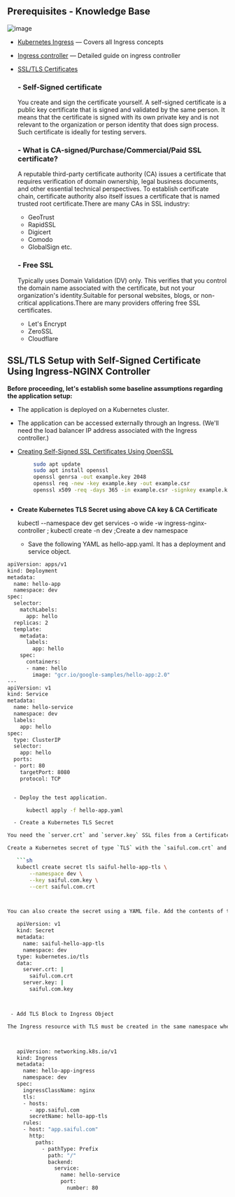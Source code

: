 
## Prerequisites - Knowledge Base

![image](https://github.com/saifulislam88/kubernetes/assets/68442870/973c1256-1a85-4583-af80-f552fc93813b)


- [Kubernetes Ingress](https://github.com/saifulislam88/kubernetes/blob/main/A.Kubernetes-principle-concept/(A).Kubernetes%20Principle%20&%20Concept.md#ingressresource) — Covers all Ingress concepts
- [Ingress controller](https://github.com/saifulislam88/kubernetes/blob/main/A.Kubernetes-principle-concept/(A).Kubernetes%20Principle%20&%20Concept.md#ingress-controller) — Detailed guide on ingress controller
- [SSL/TLS Certificates](https://www.hostinger.com/tutorials/what-is-ssl)

   ### - Self-Signed certificate

  You create and sign the certificate yourself. A self-signed certificate is a public key certificate that is signed and validated by the same person. It means that the certificate is signed with its 
  own private key and is not relevant to the organization or person identity that does sign process. Such certificate is ideally for testing servers.

   ### - What is CA-signed/Purchase/Commercial/Paid SSL certificate? 

  A reputable third-party certificate authority (CA) issues a certificate that requires verification of domain ownership, legal business documents, and other essential technical perspectives. To 
  establish certificate chain, certificate authority also itself issues a certificate that is named trusted root certificate.There are many CAs in SSL industry:

  - GeoTrust
  - RapidSSL
  - Digicert
  - Comodo
  - GlobalSign etc.

   ### - Free SSL

  Typically uses Domain Validation (DV) only. This verifies that you control the domain name associated with the certificate, but not your organization's identity.Suitable for personal websites, blogs, 
  or non-critical applications.There are many providers offering free SSL certificates.

  - Let's Encrypt
  - ZeroSSL
  - Cloudflare


## SSL/TLS Setup with Self-Signed Certificate Using Ingress-NGINX Controller

**Before proceeding, let's establish some baseline assumptions regarding the application setup:**

- The application is deployed on a Kubernetes cluster.
- The application can be accessed externally through an Ingress. (We'll need the load balancer IP address associated with the Ingress controller.)
- [Creating Self-Signed SSL Certificates Using OpenSSL](https://tecadmin.net/step-by-step-guide-to-creating-self-signed-ssl-certificates/)

   ```sh
        sudo apt update 
        sudo apt install openssl 
        openssl genrsa -out example.key 2048 
        openssl req -new -key example.key -out example.csr
        openssl x509 -req -days 365 -in example.csr -signkey example.key -out example.crt



- **Create Kubernetes TLS Secret using above CA key & CA Certificate**
  
   kubectl --namespace dev get services -o wide -w ingress-nginx-controller          ;
   kubectl create -n dev        ;Create a dev namespace


    - Save the following YAML as hello-app.yaml. It has a deployment and service object.

```sh
apiVersion: apps/v1
kind: Deployment
metadata:
  name: hello-app
  namespace: dev
spec:
  selector:
    matchLabels:
      app: hello
  replicas: 2
  template:
    metadata:
      labels:
        app: hello
    spec:
      containers:
      - name: hello
        image: "gcr.io/google-samples/hello-app:2.0"
---
apiVersion: v1
kind: Service
metadata:
  name: hello-service
  namespace: dev
  labels:
    app: hello
spec:
  type: ClusterIP
  selector:
    app: hello
  ports:
  - port: 80
    targetPort: 8080
    protocol: TCP


  - Deploy the test application.

      kubectl apply -f hello-app.yaml

  - Create a Kubernetes TLS Secret

You need the `server.crt` and `server.key` SSL files from a Certificate Authority, your organization, or self-signed. Where already we generated self-signed saiful.com.key & saiful.com.crt

Create a Kubernetes secret of type `TLS` with the `saiful.com.crt` and `saiful.com.crt` files in the `dev` namespace where the `hello-app` deployment is located. Run the following `kubectl` command from the directory where you have the `saiful.com.key` and `saiful.com.crt` files, or provide the absolute path of the files. `saiful-hello-app-tls` is an arbitrary name for the secret.

   ```sh
   kubectl create secret tls saiful-hello-app-tls \
       --namespace dev \
       --key saiful.com.key \
       --cert saiful.com.crt



You can also create the secret using a YAML file. Add the contents of the certificate and key files as follows:

   apiVersion: v1
   kind: Secret
   metadata:
     name: saiful-hello-app-tls
     namespace: dev
   type: kubernetes.io/tls
   data:
     server.crt: |
       saiful.com.crt
     server.key: |
       saiful.com.key



 - Add TLS Block to Ingress Object

The Ingress resource with TLS must be created in the same namespace where your application is deployed. Here, we create an example Ingress TLS resource in the dev namespace. Save the following YAML as ingress.yaml. **Replace app.saiful.com with your hostname.**



   apiVersion: networking.k8s.io/v1
   kind: Ingress
   metadata:
     name: hello-app-ingress
     namespace: dev
   spec:
     ingressClassName: nginx
     tls:
     - hosts:
       - app.saiful.com
       secretName: hello-app-tls
     rules:
     - host: "app.saiful.com"
       http:
         paths:
           - pathType: Prefix
             path: "/"
             backend:
               service:
                 name: hello-service
                 port:
                   number: 80





